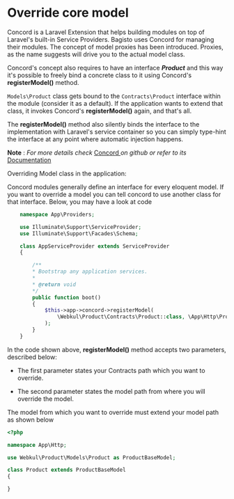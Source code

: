 # Override core model

Concord is a Laravel Extension that helps building modules on top of Laravel's built-in Service Providers.
Bagisto uses Concord for managing their modules.
The concept of model proxies has been introduced. Proxies, as the name suggests will drive you to the actual model class.

Concord's concept also requires to have an interface **_Product_** and this way it's possible to freely bind a concrete class to it using Concord's **registerModel()** method.

`Models\Product` class gets bound to the `Contracts\Product` interface within the module (consider it as a default). If the application wants to extend that class, it invokes Concord's **registerModel()** again, and that's all.

The **registerModel()** method also silently binds the interface to the implementation with Laravel's service container so you can simply type-hint the interface at any point where automatic injection happens.

**Note** : _For more details check_ <a href="https://github.com/artkonekt/concord" target="_blank" class="bagsito-link"> Concord </a> _on github or refer to its_<a href="https://artkonekt.github.io/concord/#/" target="_blank" class="bagsito-link"> Documentation </a>

Overriding Model class in the application:

Concord modules generally define an interface for every eloquent model. If you want to override a model you can tell concord to use another class for that interface. Below, you may have a look at code

```php
    namespace App\Providers;

    use Illuminate\Support\ServiceProvider;
    use Illuminate\Support\Facades\Schema;

    class AppServiceProvider extends ServiceProvider
    {

        /**
        * Bootstrap any application services.
        *
        * @return void
        */
        public function boot()
        {
            $this->app->concord->registerModel(
                \Webkul\Product\Contracts\Product::class, \App\Http\Product::class
            );
        }
    }
```

In the code shown above, **registerModel()** method accepts two parameters, described below:

- The first parameter states your Contracts path which you want to override.

- The second parameter states the model path from where you will override the model.

The model from which you want to override must extend your model path as shown below

```php
<?php

namespace App\Http;

use Webkul\Product\Models\Product as ProductBaseModel;

class Product extends ProductBaseModel
{

}
```